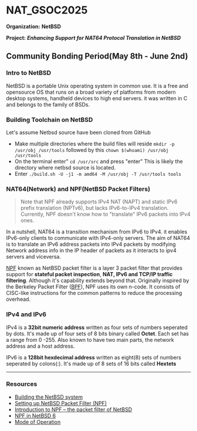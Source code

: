 # NAT_GSOC2025

**Organization:** **NetBSD**

**Project:** **_Enhancing Support for NAT64 Protocol Translation in NetBSD_**

## Community Bonding Period(May 8th - June 2nd)

### Intro to NetBSD

NetBSD is a portable Unix operating system in common use. It is a free and opensource OS that runs on a broad variety of platforms from modern desktop systems, handheld devices to high end servers. it was written in C and belongs to the family of BSDs.

### Building Toolchain on NetBSD

Let's assume Netbsd source have been cloned from GitHub

- Make multiple directories where the build files will reside `mkdir -p /usr/obj /usr/tools`
followed by this `chown $(whoami) /usr/obj /usr/tools`
- On the terminal enter" `cd /usr/src` and press "enter" This is likely the directory where netbsd source is located.
- Enter ` ./build.sh -U -j1 -m amd64 -M /usr/obj -T /usr/tools tools `

### NAT64(Network) and NPF(NetBSD Packet Filters)

 > Note that NPF already supports IPv4 NAT (NAPT) and static IPv6 prefix translation (NPTv6), but lacks IPv6-to-IPv4 translation.
 > Currently, NPF doesn't know how to "translate" IPv6 packets into IPv4 ones.

In a nutshell, NAT64 is a transition mechanism from IPv6 to IPv4. it enables IPv6-only clients to communicate with IPv4-only servers. The aim of NAT64 is to translate an IPv6 address packets into IPv4 packets by modifying Network address info in the IP header of packets as it interacts to ipv4 servers and viceversa.

[NPF](https://www.netbsd.org/~rmind/pub/npf_presentation_netbsd_6.pdf) known as NetBSD packet filter is a layer 3 packet filter that provides support for **stateful packet inspection**, **NAT, IPv6 and TCP/IP traffic filtering**. Although it's capability extends beyond that.
Originally inspired by the Berkeley Packet Filter ([BPF](https://man.netbsd.org/bpfjit.4)), NPF uses its own n-code. It consists of CISC-like instructions for the common patterns to reduce the processing overhead.

### IPv4 and IPv6

IPv4 is a **32bit numeric address** written as four sets of numbers seperated by dots. It's made up of four sets of 8 bits binary called **Octet**. Each set has a range from 0 -255. Also known to have two main parts, the network address and a host address.

IPv6 is a **128bit hexdecimal address** written as eight(8) sets of numbers seperated by colons(:). It's made up of 8 sets of 16 bits called **Hextets**

---

### Resources

- [Building the NetBSD system](https://www.netbsd.org/docs/guide/en/chap-build.html)
- [Setting up NetBSD Packet Filter (NPF)](https://pub.nethence.com/bsd/npf)
- [Introduction to NPF – the packet filter of NetBSD](https://www.netbsd.org/~rmind/pub/npf_manual_netbsd_6.pdf)
- [NPF in NetBSD 6](https://www.netbsd.org/~rmind/pub/npf_manual_netbsd_6.pdf)
- [Mode of Operation](https://rmind.github.io/npf/intro.html#mode-of-operation)
